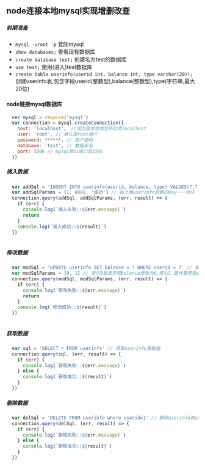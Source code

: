 ## node连接本地mysql实现增删改查


##### 前期准备
* `mysql -uroot -p` 登陆mysql
* `show databases;` 查看现有数据库
* `create database test;` 创建名为test的数据库
* `use test;` 使用(进入)test数据库
* `create table userinfo(userid int, balance int, type varchar(20));` 创建userinfo表,包含字段userid(整数型),balance(整数型),type(字符串,最大20位)


#### node链接mysql数据库
``` javascript
  ver mysql = require('mysql')
  var connection = mysql.createConnection({
    host: 'localhost'， //因为是本地地址所以用localhost
    user: 'root', // 默认是root用户
    password: ******, // 用户密码
    database: 'test', // 数据库名
    port: 3306 // mysql默认端口是3306
  })
```

##### 插入数据

``` javascript
  var addSql = 'INSERT INTO userinfo(userid, balance, type) VALUES(?,?,?)' // userinfo为表名
  var addSqlParams = [1, 8888, '成功'] // 和上面userinfo后面的key一一对应
  connection.query(addSql, addSqlParams, (err, result) => {
    if (err) {
      console.log(`插入失败::${err.message}`)
      return
    }
    console.log(`插入成功::${result}`)
  })
  
```

##### 修改数据

``` javascript
  var modSql = 'UPDATE userinfo SET balance = ? WHERE userid = ?' // 根据userinfo表的userid值去更新对应的userid值
  var modSqlParams = [0, 1] // 索引0是表示吧balance修改为0,索引1 是代表修改userid为1的balance值
  connection.query(modSql, modSqlParams, (err, result) => {
    if (err) {
      console.log(`修改失败::${err.message}`)
      return
    }
    console.log(`修改成功::${result}`)
  })
  
```


##### 获取数据

``` javascript
  var sql = 'SELECT * FROM userinfo' // 获取userinfo表数据
  connection.query(sql, (err, result) => {
    if (err) {
      console.log(`获取失败::${err.message}`)
    } else {
      console.log(`获取成功::${result}`)
    }
  })
```


##### 删除数据

``` javascript
  var delSql = 'DELETE FROM userinfo where userid=1' // 删除userinfo表userid为1的数据
  connection.query(delSql, (err, result) => {
    if (err) {
      console.log(`删除失败::${err.message}`)
    } else {
      console.log(`删除成功::${result}`)
    }
  })
```



